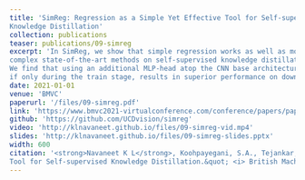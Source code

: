 ```yaml
---
title: 'SimReg: Regression as a Simple Yet Effective Tool for Self-supervised
Knowledge Distillation'
collection: publications
teaser: publications/09-simreg
excerpt: 'In SimReg, we show that simple regression works as well as more
complex state-of-the-art methods on self-supervised knowledge distillation.
We find that using an additional MLP-head atop the CNN base architecture, even
if only during the train stage, results in superior performance on downstream tasks.'
date: 2021-01-01
venue: 'BMVC'
paperurl: '/files/09-simreg.pdf'
link: 'https://www.bmvc2021-virtualconference.com/conference/papers/paper_1137.html'
github: 'https://github.com/UCDvision/simreg'
video: 'http://klnavaneet.github.io/files/09-simreg-vid.mp4'
slides: 'http://klnavaneet.github.io/files/09-simreg-slides.pptx'
width: 600
citation: '<strong>Navaneet K L</strong>, Koohpayegani, S.A., Tejankar, A., Pirsiavash, H., (2021). &quot;Regression as a Simple Yet Effective
Tool for Self-supervised Knowledge Distillation.&quot; <i> British Machine Vision Conference (BMVC)</i>.'
---
```

